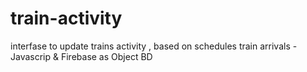 # train-activity
interfase to update trains activity , based on schedules train arrivals - Javascrip &amp; Firebase as Object BD 
